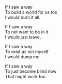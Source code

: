 If I saw a way  
To build a world for us too  
I would burn it all.  


If I saw a way  
To not want to be in it  
I would just leave.  


If I saw a way  
To exist as not myself  
I would dump me.  


If I saw a way  
To just become blind now  
That might work too.  


